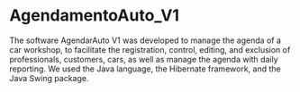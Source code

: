 # AgendamentoAuto_V1

The software AgendarAuto V1 was developed to manage the agenda of a car workshop, to facilitate the registration, control, editing, and exclusion of professionals, 
customers, cars, as well as manage the agenda with daily reporting. We used the Java language, the Hibernate framework, and the Java Swing package.
